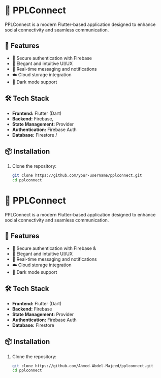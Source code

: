 # 📱 PPLConnect

PPLConnect is a modern Flutter-based application designed to enhance social connectivity and seamless communication.  

## 🚀 Features

- 🔐 Secure authentication with Firebase
- 🎨 Elegant and intuitive UI/UX  
- 📩 Real-time messaging and notifications  
- ☁️ Cloud storage integration  
- 🌙 Dark mode support  

## 🛠️ Tech Stack

- **Frontend:** Flutter (Dart)  
- **Backend:** Firebase,   
- **State Management:** Provider  
- **Authentication:** Firebase Auth  
- **Database:** Firestore /   

## 📦 Installation

1. Clone the repository:  
   ```bash
   git clone https://github.com/your-username/pplconnect.git
   cd pplconnect
# 📱 PPLConnect

PPLConnect is a modern Flutter-based application designed to enhance social connectivity and seamless communication.  

## 🚀 Features

- 🔐 Secure authentication with Firebase & 
- 🎨 Elegant and intuitive UI/UX  
- 📩 Real-time messaging and notifications  
- ☁️ Cloud storage integration  
- 🌙 Dark mode support  

## 🛠️ Tech Stack

- **Frontend:** Flutter (Dart)  
- **Backend:** Firebase 
- **State Management:** Provider  
- **Authentication:** Firebase Auth  
- **Database:** Firestore

## 📦 Installation

1. Clone the repository:  
   ```bash
   git clone https://github.com/Ahmed-Abdel-Majeed/pplconnect.git
   cd pplconnect
